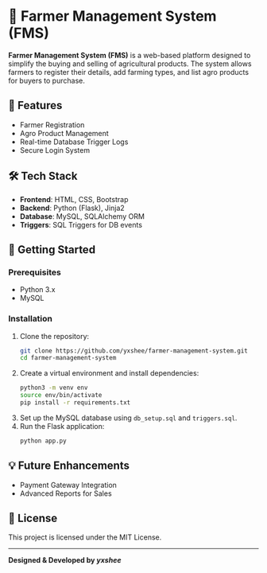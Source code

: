 
# 🌾 Farmer Management System (FMS)

**Farmer Management System (FMS)** is a web-based platform designed to simplify the buying and selling of agricultural products. The system allows farmers to register their details, add farming types, and list agro products for buyers to purchase.

## 📜 Features
- Farmer Registration
- Agro Product Management
- Real-time Database Trigger Logs
- Secure Login System

## 🛠️ Tech Stack
- **Frontend**: HTML, CSS, Bootstrap
- **Backend**: Python (Flask), Jinja2
- **Database**: MySQL, SQLAlchemy ORM
- **Triggers**: SQL Triggers for DB events

## 🚀 Getting Started
### Prerequisites
- Python 3.x
- MySQL

### Installation
1. Clone the repository:
   ```bash
   git clone https://github.com/yxshee/farmer-management-system.git
   cd farmer-management-system
   ```
2. Create a virtual environment and install dependencies:
   ```bash
   python3 -m venv env
   source env/bin/activate
   pip install -r requirements.txt
   ```
3. Set up the MySQL database using `db_setup.sql` and `triggers.sql`.
4. Run the Flask application:
   ```bash
   python app.py
   ```

## 💡 Future Enhancements
- Payment Gateway Integration
- Advanced Reports for Sales

## 📝 License
This project is licensed under the MIT License.

---

**Designed & Developed by _yxshee_**
```
